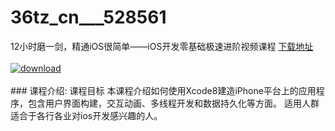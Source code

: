 # 36tz_cn___528561
12小时磨一剑，精通iOS很简单——iOS开发零基础极速进阶视频课程
[下载地址](http://www.36tz.cn/article/528561 "下载地址")
<br/></br>[![download](http://36tz.cn/muke_img/2019_11_2-46-300x167.png "下载地址")](http://www.36tz.cn/article/528561 "下载地址")
<br/></br>### 课程介绍:
课程目标
本课程介绍如何使用Xcode8建造iPhone平台上的应用程序，包含用户界面构建，交互动画、多线程开发和数据持久化等方面。
适用人群
适合于各行各业对ios开发感兴趣的人。


